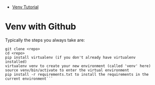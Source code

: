 - [Venv Tutorial](https://docs.python.org/3/tutorial/venv.html)
# Venv with Github #

Typically the steps you always take are:
```
git clone <repo>
cd <repo>
pip install virtualenv (if you don't already have virtualenv installed)
virtualenv venv to create your new environment (called 'venv' here)
source venv/bin/activate to enter the virtual environment
pip install -r requirements.txt to install the requirements in the current environment```
